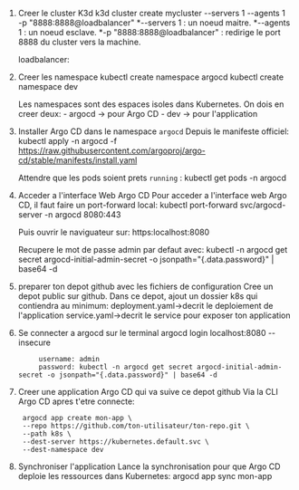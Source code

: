 1. Creer le cluster K3d 
		k3d cluster create mycluster --servers 1 --agents 1 -p "8888:8888@loadbalancer"
	*--servers 1 : un noeud maitre.
	*--agents 1 : un noeud esclave.
	*-p "8888:8888@loadbalancer" : redirige le port 8888 du cluster vers la machine.

	loadbalancer:

2. Creer les namespace
		kubectl create namespace argocd
		kubectl create namespace dev

	Les namespaces sont des espaces isoles dans Kubernetes.
	On dois en creer deux:
		- argocd -> pour Argo CD
		- dev -> pour l'application

3. Installer Argo CD dans le namespace `argocd`
	Depuis le manifeste officiel:
		kubectl apply -n argocd -f https://raw.githubusercontent.com/argoproj/argo-cd/stable/manifests/install.yaml

	Attendre que les pods soient prets `running` :
		kubectl get pods -n argocd

4. Acceder a l'interface Web Argo CD
	Pour acceder a l'interface web Argo CD, il faut faire un port-forward local:
			kubectl port-forward svc/argocd-server -n argocd 8080:443

	Puis ouvrir le naviguateur sur:
		https:localhost:8080
	
	Recupere le mot de passe admin par defaut avec: 
		kubectl -n argocd get secret argocd-initial-admin-secret -o jsonpath="{.data.password}" | base64 -d
	
5. preparer ton depot github avec les fichiers de configuration
	Cree un depot public sur github.
	Dans ce depot, ajout un dossier k8s qui contiendra au minimum:
		deployment.yaml->decrit le deploiement de l'application
		service.yaml->decrit le service pour exposer ton application

6. Se connecter a argocd sur le terminal
			argocd login localhost:8080 --insecure

			username: admin
			password: kubectl -n argocd get secret argocd-initial-admin-secret -o jsonpath="{.data.password}" | base64 -d

7. Creer une application Argo CD qui va suive ce depot github
	Via la CLI Argo CD apres t'etre connecte:

		argocd app create mon-app \
		--repo https://github.com/ton-utilisateur/ton-repo.git \
		--path k8s \
		--dest-server https://kubernetes.default.svc \
		--dest-namespace dev

8. Synchroniser l'application
	Lance la synchronisation pour que Argo CD deploie les ressources dans Kubernetes:
		argocd app sync mon-app